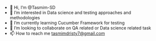 - 👋 Hi, I’m @Tasmim-SD
- 👀 I’m interested in Data science and testing approaches and methodologies
- 🌱 I’m currently learning Cucumber Framework for testing
- 💞️ I’m looking to collaborate on QA related or Data science related task
- 📫 How to reach me tasmimdristy7@gmail.com

<!---
Tasmim-SD/Tasmim-SD is a ✨ special ✨ repository because its `README.md` (this file) appears on your GitHub profile.
You can click the Preview link to take a look at your changes.
--->
